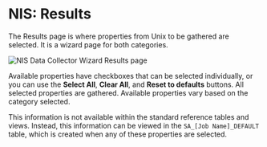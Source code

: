 # NIS: Results

The Results page is where properties from Unix to be gathered are selected. It is a wizard page for both categories.

![NIS Data Collector Wizard Results page](/img/product_docs/accessanalyzer/enterpriseauditor/admin/datacollector/adinventory/results.webp)

Available properties have checkboxes that can be selected individually, or you can use the __Select All__, __Clear All__, and __Reset to defaults__ buttons. All selected properties are gathered. Available properties vary based on the category selected.

This information is not available within the standard reference tables and views. Instead, this information can be viewed in the ```SA_[Job Name]_DEFAULT``` table, which is created when any of these properties are selected.
